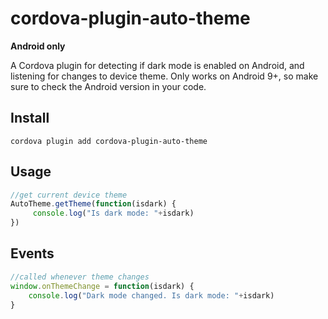 # cordova-plugin-auto-theme

**Android only**

A Cordova plugin for detecting if dark mode is enabled on Android, and listening for changes to device theme. Only works on Android 9+, so make sure to check the Android version in your code.

## Install
`cordova plugin add cordova-plugin-auto-theme`

## Usage
```js
//get current device theme
AutoTheme.getTheme(function(isdark) {
     console.log("Is dark mode: "+isdark)
})
```

## Events
```js
//called whenever theme changes
window.onThemeChange = function(isdark) {
    console.log("Dark mode changed. Is dark mode: "+isdark)
}
```
